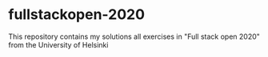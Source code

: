 # fullstackopen-2020
This repository contains my solutions all exercises in "Full stack open 2020" from the University of Helsinki
